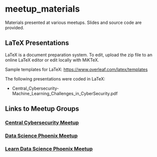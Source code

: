 # meetup_materials
Materials presented at various meetups. Slides and source code are provided. 

## LaTeX Presentations
LaTeX is a document preparation system. 
To edit, upload the zip file to an online LaTeX editor or edit locally with MiKTeX.

Sample templates for LaTeX: https://www.overleaf.com/latex/templates

The following presentations were coded in LaTeX:
* Central_Cybersecurity-Machine_Learning_Challenges_in_CyberSecurity.pdf

## Links to Meetup Groups
### [Central Cybersecurity Meetup](https://www.meetup.com/Central-Cyber-Security-Meetup/)
### [Data Science Phoenix Meetup](https://www.meetup.com/Data-Science-Phoenix/)
### [Learn Data Science Phoenix Meetup](https://www.meetup.com/ldsphx/)

